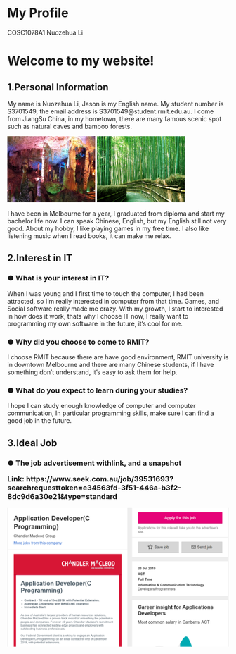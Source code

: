 <h1>My Profile</h1>
COSC1078A1
Nuozehua Li
<h1>Welcome to my website!</h1>

<html>
  <head>
  <title> My assignment 1</title>
  </head>
<body>
  <h2>1.Personal Information</h2>
  <p>My name is Nuozehua Li, Jason is my English name. 
    My student number is S3701549, the email address is S3701549@student.rmit.edu.au.
    I come from JiangSu China, in my hometown, there are many famous scenic spot such as natural caves and bamboo forests.</p>
    <img src="cave.jpg" alt="cave" width="200" height="150">
    <img src="bamboo forest.jpg" alt="forest" width="200" height="150">
    <p>I have been in Melbourne for a year, I graduated from diploma and start my bachelor life now. I can speak Chinese, English, but     my English still not very good.
    About my hobby, l like playing games in my free time. I also like listening music when I read books, it can make me relax.</p>

<h2>2.Interest in IT</h2>

  <h3>● What is your interest in IT?</h3>
  <p>When I was young and I first time to touch the computer, l had been attracted, so I’m really interested in computer from that time. Games, and Social software really made me crazy. With my growth, I start to interested in how does it work, thats why I choose IT now, l really want to programming my own software in the future, it’s cool for me.</p>
  <h3>● Why did you choose to come to RMIT? </h3>
  <p>I choose RMIT because there are have good environment, RMIT university is in downtown Melbourne and there are many Chinese students, if I have something don’t understand, it’s easy to ask them for help.   </p>
  <h3>● What do you expect to learn during your studies?</h3>
  <p>I hope I can study enough knowledge of computer and computer communication, In particular programming skills, make sure l can find a good job in the future.</p>
  
  
  <h2>3.Ideal Job</h2>
  
  <h3>● The job advertisement withlink, and a snapshot

  <p>Link: https://www.seek.com.au/job/39531693?searchrequesttoken=e34563fd-3f51-446a-b3f2-8dc9d6a30e21&type=standard </p>
  
   <img src="advertisement.PNG" alt="forest">








</body>
</html>
